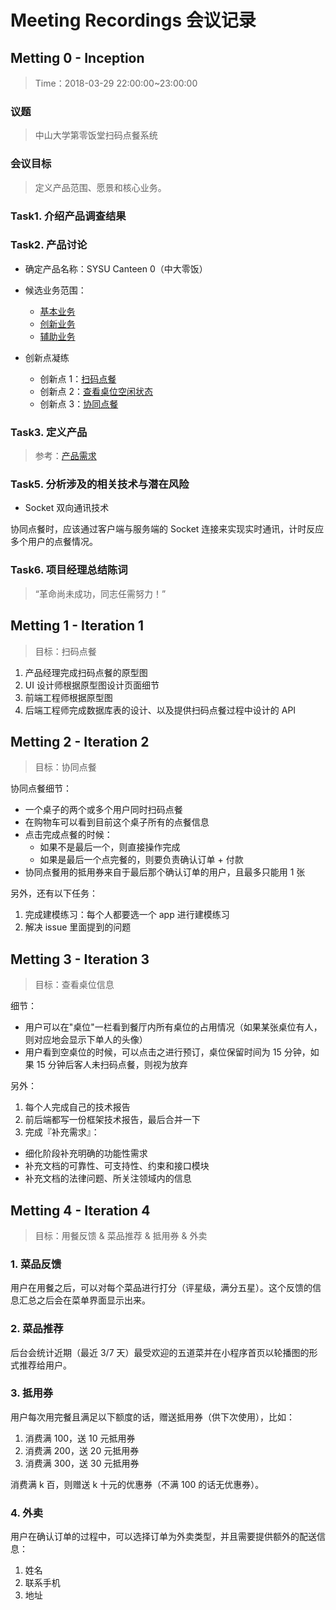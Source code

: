 # Meeting Recordings 会议记录

## Metting 0 - Inception

> Time：2018-03-29 22:00:00~23:00:00

### 议题

> 中山大学第零饭堂扫码点餐系统

### 会议目标

> 定义产品范围、愿景和核心业务。

### Task1. 介绍产品调查结果

### Task2. 产品讨论

+ 确定产品名称：SYSU Canteen 0（中大零饭）

+ 候选业务范围：
  + [基本业务](https://github.com/dtosaad/documents/blob/master/product_requirements.md#基本业务)
  + [创新业务](https://github.com/dtosaad/documents/blob/master/product_requirements.md#创新业务)
  + [辅助业务](https://github.com/dtosaad/documents/blob/master/product_requirements.md#辅助业务)

+ 创新点凝练
  + 创新点 1：[扫码点餐](https://github.com/dtosaad/documents/blob/master/product_requirements.md#主要业务)
  + 创新点 2：[查看桌位空闲状态](https://github.com/dtosaad/documents/blob/master/product_requirements.md#创新业务)
  + 创新点 3：[协同点餐](https://github.com/dtosaad/documents/blob/master/product_requirements.md#创新业务)

### Task3. 定义产品

> 参考：[产品需求](https://github.com/dtosaad/documents/blob/master/product_requirements.md)

### Task5. 分析涉及的相关技术与潜在风险

+ Socket 双向通讯技术

协同点餐时，应该通过客户端与服务端的 Socket 连接来实现实时通讯，计时反应多个用户的点餐情况。

### Task6. 项目经理总结陈词

> “革命尚未成功，同志任需努力！”

## Metting 1 - Iteration 1

> 目标：扫码点餐

1. 产品经理完成扫码点餐的原型图
2. UI 设计师根据原型图设计页面细节
3. 前端工程师根据原型图
4. 后端工程师完成数据库表的设计、以及提供扫码点餐过程中设计的 API

## Metting 2 - Iteration 2

> 目标：协同点餐

协同点餐细节：

+ 一个桌子的两个或多个用户同时扫码点餐
+ 在购物车可以看到目前这个桌子所有的点餐信息
+ 点击完成点餐的时候：
  + 如果不是最后一个，则直接操作完成
  + 如果是最后一个点完餐的，则要负责确认订单 + 付款
+ 协同点餐用的抵用券来自于最后那个确认订单的用户，且最多只能用 1 张

另外，还有以下任务：

1. 完成建模练习：每个人都要选一个 app 进行建模练习
2. 解决 issue 里面提到的问题

## Metting 3 - Iteration 3

> 目标：查看桌位信息

细节：

+ 用户可以在"桌位"一栏看到餐厅内所有桌位的占用情况（如果某张桌位有人，则对应地会显示下单人的头像）
+ 用户看到空桌位的时候，可以点击之进行预订，桌位保留时间为 15 分钟，如果 15 分钟后客人未扫码点餐，则视为放弃

另外：

1. 每个人完成自己的技术报告
2. 前后端都写一份框架技术报告，最后合并一下
3. 完成『补充需求』：
  + 细化阶段补充明确的功能性需求
  + 补充文档的可靠性、可支持性、约束和接口模块
  + 补充文档的法律问题、所关注领域内的信息

## Metting 4 - Iteration 4

> 目标：用餐反馈 & 菜品推荐 & 抵用券 & 外卖

### 1. 菜品反馈

用户在用餐之后，可以对每个菜品进行打分（评星级，满分五星）。这个反馈的信息汇总之后会在菜单界面显示出来。

### 2. 菜品推荐

后台会统计近期（最近 3/7 天）最受欢迎的五道菜并在小程序首页以轮播图的形式推荐给用户。

### 3. 抵用券

用户每次用完餐且满足以下额度的话，赠送抵用券（供下次使用），比如：

1. 消费满 100，送 10 元抵用券
2. 消费满 200，送 20 元抵用券
3. 消费满 300，送 30 元抵用券

消费满 k 百，则赠送 k 十元的优惠券（不满 100 的话无优惠券）。

### 4. 外卖

用户在确认订单的过程中，可以选择订单为外卖类型，并且需要提供额外的配送信息：

1. 姓名
2. 联系手机
3. 地址
